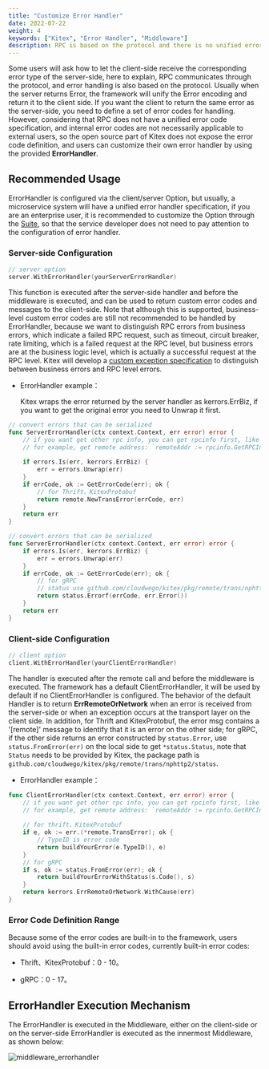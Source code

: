```yaml
---
title: "Customize Error Handler"
date: 2022-07-22
weight: 4
keywords: ["Kitex", "Error Handler", "Middleware"]
description: RPC is based on the protocol and there is no unified error code specification, so Kitex provides ErrorHandler to customize error handling.
---
```


Some users will ask how to let the client-side receive the corresponding error type of the server-side, here to explain, RPC communicates through the protocol, and error handling is also based on the protocol. Usually when the server returns Error, the framework will unify the Error encoding and return it to the client side. If you want the client to return the same error as the server-side, you need to define a set of error codes for handling. However, considering that RPC does not have a unified error code specification, and internal error codes are not necessarily applicable to external users, so the open source part of Kitex does not expose the error code definition, and users can customize their own error handler by using the provided **ErrorHandler**.

## Recommended Usage

ErrorHandler is configured via the client/server Option, but usually, a microservice system will have a unified error handler specification, if you are an enterprise user, it is recommended to customize the Option through the [Suite](../../framework-exten/suite), so that the service developer does not need to pay attention to the configuration of error handler.

### Server-side Configuration

```go
// server option
server.WithErrorHandler(yourServerErrorHandler)
```

This function is executed after the server-side handler and before the middleware is executed, and can be used to return custom error codes and messages to the client-side. Note that although this is supported, business-level custom error codes are still not recommended to be handled by ErrorHandler, because we want to distinguish RPC errors from business errors, which indicate a failed RPC request, such as timeout, circuit breaker, rate limiting, which is a failed request at the RPC level, but business errors are at the business logic level, which is actually a successful request at the RPC level. Kitex will develop a [custom exception specification](https://github.com/cloudwego/kitex/issues/511) to distinguish between business errors and RPC level errors.

* ErrorHandler example：

  Kitex wraps the error returned by the server handler as kerrors.ErrBiz, if you want to get the original error you need to Unwrap it first.

```go
// convert errors that can be serialized
func ServerErrorHandler(ctx context.Context, err error) error {
    // if you want get other rpc info, you can get rpcinfo first, like `ri := rpcinfo.GetRPCInfo(ctx)`
    // for example, get remote address: `remoteAddr := rpcinfo.GetRPCInfo(ctx).From().Address()`
    
    if errors.Is(err, kerrors.ErrBiz) {
        err = errors.Unwrap(err)
    }
    if errCode, ok := GetErrorCode(err); ok {
        // for Thrift、KitexProtobuf
        return remote.NewTransError(errCode, err)
    }
    return err
}

// convert errors that can be serialized
func ServerErrorHandler(ctx context.Context, err error) error {
    if errors.Is(err, kerrors.ErrBiz) {
        err = errors.Unwrap(err)
    }
    if errCode, ok := GetErrorCode(err); ok {
        // for gRPC
        // status use github.com/cloudwego/kitex/pkg/remote/trans/nphttp2/status
        return status.Errorf(errCode, err.Error())
    }
    return err
}
```

### Client-side Configuration

```go
// client option
client.WithErrorHandler(yourClientErrorHandler)
```

The handler is executed after the remote call and before the middleware is executed. The framework has a default ClientErrorHandler, it will be used by default if no ClientErrorHandler is configured. The behavior of the default Handler is to return **ErrRemoteOrNetwork** when an error is received from the server-side or when an exception occurs at the transport layer on the client side. In addition, for Thrift and KitexProtobuf, the error msg contains a '[remote]' message to identify that it is an error on the other side; for gRPC, if the other side returns an error constructed by `status.Error`, use `status.FromError(err)` on the local side to get `*status.Status`, note that `Status` needs to be provided by Kitex, the package path is `github.com/cloudwego/kitex/pkg/remote/trans/nphttp2/status`.

* ErrorHandler example：

```go
func ClientErrorHandler(ctx context.Context, err error) error {
    // if you want get other rpc info, you can get rpcinfo first, like `ri := rpcinfo.GetRPCInfo(ctx)`
    // for example, get remote address: `remoteAddr := rpcinfo.GetRPCInfo(ctx).To().Address()`
    
    // for thrift、KitexProtobuf
    if e, ok := err.(*remote.TransError); ok {
        // TypeID is error code
        return buildYourError(e.TypeID(), e)
    }
    // for gRPC
    if s, ok := status.FromError(err); ok {
        return buildYourErrorWithStatus(s.Code(), s)
    }
    return kerrors.ErrRemoteOrNetwork.WithCause(err)
}
```

### Error Code Definition Range

Because some of the error codes are built-in to the framework, users should avoid using the built-in error codes, currently built-in error codes:

* Thrift、KitexProtobuf：0 - 10。

* gRPC：0 - 17。

## ErrorHandler Execution Mechanism

The ErrorHandler is executed in the Middleware, either on the client-side or on the server-side ErrorHandler is executed as the innermost Middleware, as shown below:

![middleware_errorhandler](/img/docs/middleware_errorhandler.png)
